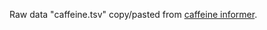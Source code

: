 Raw data "caffeine.tsv" copy/pasted from [caffeine informer][].

[caffeine informer]: http://www.caffeineinformer.com/the-caffeine-database
